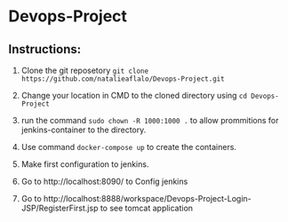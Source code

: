 # Devops-Project

## Instructions:
1. Clone the git reposetory
   `git clone https://github.com/natalieaflalo/Devops-Project.git`

2. Change your location in CMD to the cloned directory using `cd Devops-Project`

3. run the command `sudo chown -R 1000:1000 .` to allow prommitions for jenkins-container to the directory.

4. Use command `docker-compose up` to create the containers.

5. Make first configuration to jenkins.

6. Go to http://localhost:8090/ to Config jenkins 

7. Go to http://localhost:8888/workspace/Devops-Project-Login-JSP/RegisterFirst.jsp to see tomcat application
